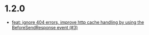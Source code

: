 # 1.2.0
- [feat: ignore 404 errors, improve http cache handling by using the BeforeSendResponse event (#3)](/224f826)